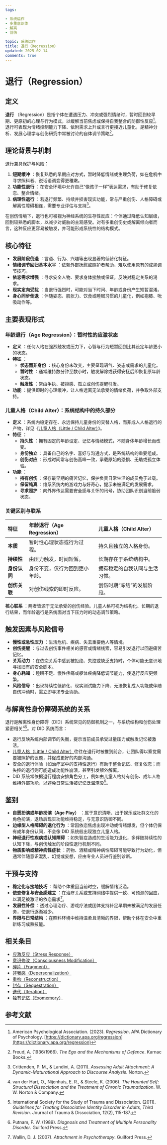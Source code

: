 ```yaml
---
tags:

- 系统运作
- 多重意识体
- 解离
- 创伤

topic: 系统运作
title: 退行（Regression）
updated: 2025-02-14
comments: true
---
```


# 退行（Regression）

## 定义

**退行** （Regression）是指个体在遭遇压力、冲突或强烈情绪时，暂时回到较早期、更原初的心理与行为模式，以缓解当前焦虑或保持自我整合的防御性反应[^退行-1]。退行可表现为情绪控制能力下降、依附需求上升或言行更接近儿童化，是精神分析、发展心理学与创伤研究中常被讨论的自体调节策略[^退行-2]。

## 理论背景与机制

退行兼具保护与风险：

1. **短期缓冲** ：恢复熟悉的早期应对方式，暂时降低情绪或生理负荷，如在危机中寻求照料者、说话语调变得更稚嫩。
2. **功能性退行** ：在安全环境中允许自己“像孩子一样”表达需求，有助于修复依恋、整合情绪。
3. **病理性退行** ：若退行频繁、持续并损害现实功能，常与严重创伤、人格障碍或解离性障碍相连，需要专业评估与支持[^退行-3]。

在创伤情境下，退行也可被视为神经系统的生存性反应：个体通过降低认知层级，回到较熟悉的脚本，以减少对威胁的主观感受。对有多重创伤史或解离倾向者而言，这种反应更容易被触发，并可能形成系统性的结构模式。

## 核心特征

- **发展阶段倒退** ：言语、行为、兴趣等出现显著的低龄化特征。
- **情绪调节回归基本水平** ：依赖外部抚慰或照护者帮助，难以使用原有的成熟调节技巧。
- **依恋需求增强** ：寻求安全人物、要求身体接触或保证，反映对稳定关系的渴求。
- **现实定向受扰** ：当退行强烈时，可能对当下时间、年龄或身份产生短暂混淆。
- **身心同步倒退** ：伴随姿态、肌张力、饮食或睡眠习惯的儿童化，例如抱膝、吮吸动作等。

## 主要表现形式

### 年龄退行（Age Regression）：暂时性的应激状态

- **定义** ：任何人格在强烈触发或压力下，心智与行为短暂回到比其设定年龄更小的状态。
- **特征** ：
    - **状态而非身份** ：核心身份未改变，主要呈现语气、姿态或需求的儿童化。
    - **暂时性** ：通常维持数分钟至数小时，触发解除或获得安抚后即恢复原年龄状态。
    - **触发性** ：常由争执、被拒感、孤立或创伤提醒引发。
- **功能** ：提供即时的心理缓冲，让人格远离无法承受的情绪负荷，并争取外部支持。

### 儿童人格（Child Alter）：系统结构中的持久部分

- **定义** ：系统内稳定存在、永远保持儿童身份的交替人格，而非成人人格退行的产物，详见《[儿童人格（Little / Child Alter）](Child-Alter.md)》。
- **特征** ：
    - **持久性** ：拥有固定的年龄设定、记忆与情绪模式，不随身体年龄增长而改变。
    - **身份独立** ：具备自己的名字、喜好与沟通方式，是系统结构的重要组成。
    - **创伤对应** ：形成时间常与创伤高峰一致，承载原始的恐惧、无助或孤立体验。
- **功能** ：
    - **持有创伤** ：保存最早期的痛苦记忆，保护负责日常生活的成员免于过载。
    - **保留纯真** ：维系系统内的游戏力与好奇心，提示未被满足的发展需求。
    - **寻求照护** ：向外界传达需要安全感与关怀的讯号，协助团队识别当前脆弱状态。

### 关键区别与联系

| 特征 | **年龄退行（Age Regression）** | **儿童人格（Child Alter）** |
| :--- | :--- | :--- |
| **本质** | 暂时性心理状态或行为过程。 | 持久且独立的人格身份。 |
| **持续性** | 由压力触发，时间短暂。 | 长期存在于系统结构中。 |
| **身份认同** | 身份不变，仅行为回到更小年龄。 | 拥有稳定的自我认同与生活习惯。 |
| **创伤关联** | 对创伤线索的即时反应。 | 创伤时期“冻结”的发展阶段。 |

**核心联系** ：两者皆源于无法承受的创伤经验。儿童人格可视为结构化、长期的退行结果，而年龄退行是系统面对当下压力时的动态调节策略。

## 触发因素与风险信号

- **慢性或急性压力** ：生活危机、疾病、失去重要他人等情境。
- **创伤提醒** ：与过去创伤事件相关的感官或情绪线索，容易引发退行以回避痛苦记忆。
- **关系动力** ：在依恋关系中感到被拒绝、失控或缺乏支持时，个体可能无意识地寻找旧有的安全脚本。
- **身心耗竭** ：睡眠不足、慢性疼痛或躯体疾病降低调节能力，使退行反应更频繁。
- **风险信号** ：出现持续性低龄化、现实测试能力下降、无法恢复成人功能或伴随自伤冲动时，需立即寻求专业协助。

## 与解离性身份障碍系统的关系

退行是解离性身份障碍（DID）系统常见的防御机制之一，与系统结构和创伤处理紧密相关[^退行-5][^退行-6]。对 DID 系统而言：

- 退行反映系统内部调节的失衡，提示当前成员承受过量压力或触发记忆被激活。
- [儿童人格（Little / Child Alter）](Child-Alter.md)往往在退行时被推到前台，让团队得以察觉需要被照护的议题，并促成更好的内部沟通。
- 安全的退行体验（如治疗室中的支持性退行）有助于整合记忆、修复依恋；而失控的退行则可能造成功能性崩溃，甚至引发额外解离。
- DID 系统常依据退行程度安排角色分工，例如由儿童人格持有创伤、成年人格维持外部功能，以避免日常生活被记忆泛滥淹没[^退行-7]。

## 鉴别

- **自愿扮演或年龄扮演（Age Play）** ：属于意识清晰、出于娱乐或社群文化的角色扮演，退场后现实功能维持稳定，与无意识防御不同。
- **边缘型人格障碍的退化行为** ：常因依恋焦虑出现冲动或情绪爆发，但个体仍保有成年身份认同，不会像 DID 系统般出现独立儿童人格。
- **神经退行性疾病或认知障碍** ：如失智症造成的生活能力退化，多伴随持续性的认知下降，与创伤触发的阶段性退行机制不同。
- **物质影响或精神病性症状** ：药物、酒精或精神病性障碍可能导致行为幼化，但通常伴随意识混乱、幻觉或妄想，应由专业人员进行鉴别诊断。

## 干预与支持

- **稳定化与接地技巧** ：帮助个体重回当前时空，缓解情绪泛滥。
- **依恋修复与安全感建立** ：在治疗关系或支持网络中提供一致、可预测的回应，以满足被激活的依恋需求[^退行-4]。
- **发展性补偿** ：透过心理治疗、游戏疗法或团体支持补足早期未被满足的发展任务，使退行逐渐减少。
- **界限与日常结构** ：在照料环境中维持温柔且清晰的界限，帮助个体在安全中重新练习成熟技能。

## 相关条目

- [应激反应（Stress Response）](Stress-Response.md)
- [意识修改（Consciousness Modification）](Consciousness-Modification.md)
- [碎片（Fragment）](Fragment.md)
- [非我感（Depersonalization）](Depersonalization.md)
- [重构（Reconstruction）](Reconstruction.md)
- [封存（Sequestration）](Sequestration.md)
- [迭代（Iteration）](Iteration.md)
- [独有记忆（Exomemory）](Exomemory.md)

## 参考文献

[^退行-1]: American Psychological Association. (2023). *Regression*. APA Dictionary of Psychology. [https://dictionary.apa.org/regression](https://dictionary.apa.org/regression)
[^退行-2]: Freud, A. (1936/1966). *The Ego and the Mechanisms of Defence*. Karnac Books.
[^退行-3]: Crittenden, P. M., & Landini, A. (2011). *Assessing Adult Attachment: A Dynamic-Maturational Approach to Discourse Analysis*. Norton.
[^退行-4]: Wallin, D. J. (2007). *Attachment in Psychotherapy*. Guilford Press.
[^退行-5]: van der Hart, O., Nijenhuis, E. R., & Steele, K. (2006). *The Haunted Self: Structural Dissociation and the Treatment of Chronic Traumatization*. W. W. Norton & Company.
[^退行-6]: International Society for the Study of Trauma and Dissociation. (2011). *Guidelines for Treating Dissociative Identity Disorder in Adults, Third Revision*. Journal of Trauma & Dissociation, 12(2), 115-187.
[^退行-7]: Putnam, F. W. (1989). *Diagnosis and Treatment of Multiple Personality Disorder*. Guilford Press.
